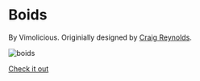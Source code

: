 # Boids

By Vimolicious. Originially designed by [Craig Reynolds](https://red3d.com/cwr/boids).

![boids](https://user-images.githubusercontent.com/39393627/79913384-1ae42780-83e9-11ea-9b29-def8e363e316.png)

[Check it out](https://vimolicious.github.io/boids)
